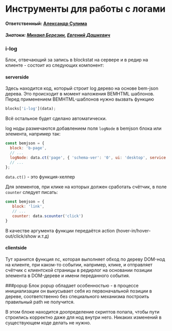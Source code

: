 # Инструменты для работы с логами
#### Ответственный: [Александр Сулима](https://staff.yandex-team.ru/st-lukas)
##### Знатоки: [Михаил Березин](https://staff.yandex-team.ru/karamadjong), [Евгений Дашкевич](https://staff.yandex-team.ru/jabs)


### i-log
Блок, отвечающий за запись в blockstat на сервере и в редир на клиенте - состоит из следующих компонент:

#### serverside
Здесь находится код, который строит log дерево на основе bem-json дерева. Это происходит в момент наложения BEMHTML
шаблонов. Перед применением BEMHTML-шаблонов нужно вызвать функцию
```js
blocks['i-log'](data);
```
Всё остальное будет сделано автоматически.

log ноды размечаются добавлением поля `logNode` в bemjson блока или элемента, например так:

```js
const bemjson = {
  block: 'b-page',
  // ...
  logNode: data.ct('page', { 'schema-ver': '0', ui: 'desktop', service: 'web' }),
  // ...
};
```

`data.ct()` - это функция-хелпер

Для элементов, при клике на которых должен сработать счётчик, в поле `counter` следует писать:
```js
const bemjson = {
   block: 'link',
   // ...
   counter: data.scounter('click')
}
```

В качестве аргумента функции передаётся action (hover-in/hover-out/click/show  и.т.д)

#### clientside

Тут хранится функция nc, которая выполняет обход по дереву DOM-нод на клиенте, при каком-то событии, например, клике,
и отправляет счётчик с клиентской страницы в редирлог на основании позиции элемента в DOM-дереве и имени переданного события.

###popup
Блок popup обладает особенностью - в процессе инициализации он выкусывает себя из первоначальной позиции в дереве,
соответственно без специального механизма построить правильный path не получится.

В этом блоке находится доопределение скриптов попапа, чтобы пути строились корректно даже для нод внутри него.
Никаких изменений в существующем коде делать не нужно.
